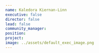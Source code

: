 ```yaml
---
name: Kaledora Kiernan-Linn
executive: false
director: false
lead: false
community_manager: 
position:  
project:  
image: ../assets/default_exec_image.png
---
```

